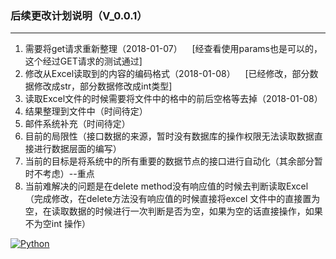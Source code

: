 ### 后续更改计划说明（V_0.0.1）

------------
1. 需要将get请求重新整理（2018-01-07）
    [经查看使用params也是可以的，这个经过GET请求的测试通过]
2. 修改从Excel读取到的内容的编码格式（2018-01-08）
    [已经修改，部分数据修改成str，部分数据修改成int类型]
3. 读取Excel文件的时候需要将文件中的格中的前后空格等去掉（2018-01-08）
4. 结果整理到文件中（时间待定）
5. 邮件系统补充（时间待定）
6. 目前的局限性（接口数据的来源，暂时没有数据库的操作权限无法读取数据直接进行数据层面的编写）
7. 当前的目标是将系统中的所有重要的数据节点的接口进行自动化（其余部分暂时不考虑）--重点
8. 当前难解决的问题是在delete method没有响应值的时候去判断读取Excel（完成修改，在delete方法没有响应值的时候直接将excel 文件中的直接置为空，在读取数据的时候进行一次判断是否为空，如果为空的话直接操作，如果不为空int 操作）





[![Python](https://ss2.bdstatic.com/70cFvnSh_Q1YnxGkpoWK1HF6hhy/it/u=3396642439,2113025435&fm=27&gp=0.jpg "Python")](https://ss2.bdstatic.com/70cFvnSh_Q1YnxGkpoWK1HF6hhy/it/u=3396642439,2113025435&fm=27&gp=0.jpg "Python")
